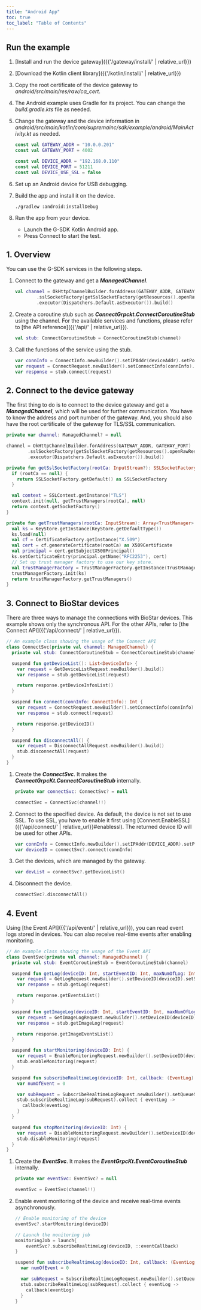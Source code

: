 ```yaml
---
title: "Android App"
toc: true
toc_label: "Table of Contents"
---
```


## Run the example

1. [Install and run the device gateway]({{'/gateway/install/' | relative_url}})
2. [Download the Kotlin client library]({{'/kotlin/install/' | relative_url}})
3. Copy the root certificate of the device gateway to _android/src/main/res/raw/ca_cert_.
4. The Android example uses Gradle for its project. You can change the _build.gradle.kts_ file as needed.
5. Change the gateway and the device information in _android/src/main/kotlin/com/supremainc/sdk/example/android/MainActivity.kt_ as needed.
   
    ```kotlin
    const val GATEWAY_ADDR = "10.0.0.201" 
    const val GATEWAY_PORT = 4002

    const val DEVICE_ADDR = "192.168.0.110"
    const val DEVICE_PORT = 51211
    const val DEVICE_USE_SSL = false
    ```
6. Set up an Android device for USB debugging.
7. Build the app and install it on the device.
    ```
    ./gradlew :android:installDebug
    ```
8. Run the app from your device.
   * Launch the G-SDK Kotlin Android app.
   * Press Connect to start the test.   

## 1. Overview

You can use the G-SDK services in the following steps.

1. Connect to the gateway and get a ___ManagedChannel___.
   
    ```kotlin
    val channel = OkHttpChannelBuilder.forAddress(GATEWAY_ADDR, GATEWAY_PORT)
            .sslSocketFactory(getSslSocketFactory(getResources().openRawResource(R.raw.ca_cert)))
            .executor(Dispatchers.Default.asExecutor()).build()
    ```

2. Create a coroutine stub such as ___ConnectGrpckt.ConnectCoroutineStub___ using the channel. For the available services and functions, please refer to [the API reference]({{'/api/' | relative_url}}).
   
    ```kotlin
    val stub: ConnectCoroutineStub = ConnectCoroutineStub(channel)
    ```

3. Call the functions of the service using the stub. 
   
    ```kotlin
    var connInfo = ConnectInfo.newBuilder().setIPAddr(deviceAddr).setPort(devicePort).setUseSSL(useSSL).build()
    var request = ConnectRequest.newBuilder().setConnectInfo(connInfo).build()
    var response = stub.connect(request)
    ```

## 2. Connect to the device gateway

The first thing to do is to connect to the device gateway and get a ___ManagedChannel___, which will be used for further communication. You have to know the address and port number of the gateway. And, you should also have the root certificate of the gateway for TLS/SSL communication. 

```kotlin
private var channel: ManagedChannel? = null

channel = OkHttpChannelBuilder.forAddress(GATEWAY_ADDR, GATEWAY_PORT)
        .sslSocketFactory(getSslSocketFactory(getResources().openRawResource(R.raw.ca_cert)))
        .executor(Dispatchers.Default.asExecutor()).build()

private fun getSslSocketFactory(rootCa: InputStream?): SSLSocketFactory {
  if (rootCa == null) {
    return SSLSocketFactory.getDefault() as SSLSocketFactory
  }

  val context = SSLContext.getInstance("TLS")
  context.init(null, getTrustManagers(rootCa), null)
  return context.getSocketFactory()
}

private fun getTrustManagers(rootCa: InputStream): Array<TrustManager> {
  val ks = KeyStore.getInstance(KeyStore.getDefaultType())
  ks.load(null)
  val cf = CertificateFactory.getInstance("X.509")
  val cert = cf.generateCertificate(rootCa) as X509Certificate
  val principal = cert.getSubjectX500Principal()
  ks.setCertificateEntry(principal.getName("RFC2253"), cert)
  // Set up trust manager factory to use our key store.
  val trustManagerFactory = TrustManagerFactory.getInstance(TrustManagerFactory.getDefaultAlgorithm())
  trustManagerFactory.init(ks)
  return trustManagerFactory.getTrustManagers()
}          
```

## 3. Connect to BioStar devices

There are three ways to manage the connections with BioStar devices. This example shows only the synchronous API. For the other APIs, refer to [the Connect API]({{'/api/connect/' | relative_url}}).

```kotlin
// An example class showing the usage of the Connect API
class ConnectSvc(private val channel: ManagedChannel) {
  private val stub: ConnectCoroutineStub = ConnectCoroutineStub(channel)

  suspend fun getDeviceList(): List<DeviceInfo> {
    var request = GetDeviceListRequest.newBuilder().build()
    var response = stub.getDeviceList(request)

    return response.getDeviceInfosList()
  }

  suspend fun connect(connInfo: ConnectInfo): Int {
    var request = ConnectRequest.newBuilder().setConnectInfo(connInfo).build()
    var response = stub.connect(request)

    return response.getDeviceID()
  }

  suspend fun disconnectAll() {
    var request = DisconnectAllRequest.newBuilder().build()
    stub.disconnectAll(request)
  }
}
```

1. Create the ___ConnectSvc___. It makes the ___ConnectGrpcKt.ConnectCoroutineStub___ internally.
   
    ```kotlin
    private var connectSvc: ConnectSvc? = null

    connectSvc = ConnectSvc(channel!!)
    ```

2. Connect to the specified device. As default, the device is not set to use SSL. To use SSL, you have to enable it first using [Connect.EnableSSL]({{'/api/connect/' | relative_url}}#enablessl). The returned device ID will be used for other APIs.
  
    ```kotlin
    var connInfo = ConnectInfo.newBuilder().setIPAddr(DEVICE_ADDR).setPort(DEVICE_PORT).setUseSSL(DEVICE_USE_SSL).build()
    var deviceID = connectSvc?.connect(connInfo)
    ```

3. Get the devices, which are managed by the gateway.
   
    ```kotlin
    var devList = connectSvc?.getDeviceList()
    ```

4. Disconnect the device.
   
    ```kotlin  
    connectSvc?.disconnectAll()
    ```


## 4. Event

Using [the Event API]({{'/api/event/' | relative_url}}), you can read event logs stored in devices. You can also receive real-time events after enabling monitoring. 

```kotlin
// An example class showing the usage of the Event API
class EventSvc(private val channel: ManagedChannel) {
  private val stub: EventCoroutineStub = EventCoroutineStub(channel)

  suspend fun getLog(deviceID: Int, startEventID: Int, maxNumOfLog: Int): List<EventLog> {
    var request = GetLogRequest.newBuilder().setDeviceID(deviceID).setStartEventID(startEventID).setMaxNumOfLog(maxNumOfLog).build()
    var response = stub.getLog(request)

    return response.getEventsList()
  }

  suspend fun getImageLog(deviceID: Int, startEventID: Int, maxNumOfLog: Int): List<ImageLog> {
    var request = GetImageLogRequest.newBuilder().setDeviceID(deviceID).setStartEventID(startEventID).setMaxNumOfLog(maxNumOfLog).build()
    var response = stub.getImageLog(request)

    return response.getImageEventsList()
  }

  suspend fun startMonitoring(deviceID: Int) {
    var request = EnableMonitoringRequest.newBuilder().setDeviceID(deviceID).build()
    stub.enableMonitoring(request)
  }

  suspend fun subscribeRealtimeLog(deviceID: Int, callback: (EventLog) -> Unit) {
    var numOfEvent = 0

    var subRequest = SubscribeRealtimeLogRequest.newBuilder().setQueueSize(QUEUE_SIZE).addDeviceIDs(deviceID).build()
    stub.subscribeRealtimeLog(subRequest).collect { eventLog ->
      callback(eventLog)
    }
  }

  suspend fun stopMonitoring(deviceID: Int) {
    var request = DisableMonitoringRequest.newBuilder().setDeviceID(deviceID).build()
    stub.disableMonitoring(request)
  }
}
```

1. Create the ___EventSvc___. It makes the ___EventGrpcKt.EventCoroutineStub___ internally.

    ```kotlin
    private var eventSvc: EventSvc? = null

    eventSvc = EventSvc(channel!!)
    ```

2. Enable event monitoring of the device and receive real-time events asynchronously. 

    ```kotlin
    // Enable monitoring of the device
    eventSvc?.startMonitoring(deviceID)

    // Launch the monitoring job
    monitoringJob = launch{
        eventSvc?.subscribeRealtimeLog(deviceID, ::eventCallback)
    }

    suspend fun subscribeRealtimeLog(deviceID: Int, callback: (EventLog) -> Unit) {
      var numOfEvent = 0

      var subRequest = SubscribeRealtimeLogRequest.newBuilder().setQueueSize(QUEUE_SIZE).addDeviceIDs(deviceID).build()
      stub.subscribeRealtimeLog(subRequest).collect { eventLog ->
        callback(eventLog)
      }
    }    
    ```




